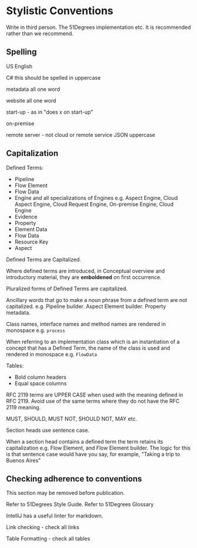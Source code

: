 # Stylistic Conventions

Write in third person. The 51Degrees implementation etc.
It is recommended rather than we recommend.

## Spelling

US English

C# this should be spelled in uppercase

metadata all one word

website all one word

start-up - as in "does x on start-up"

on-premise

remote server - not cloud or remote service
JSON uppercase

## Capitalization

Defined Terms:

- Pipeline
- Flow Element
- Flow Data
- Engine and all specializations of Engines e.g.
  Aspect Engine,
  Cloud Aspect Engine,
  Cloud Request Engine, On-premise Engine, Cloud Engine
- Evidence
- Property
- Element Data
- Flow Data
- Resource Key
- Aspect

Defined Terms are Capitalized.

Where defined terms are introduced, in Conceptual overview and introductory
material, they are **emboldened** on first occurrence.

Pluralized forms of Defined Terms are capitalized.

Ancillary words that go to make a noun phrase from a defined term are not
capitalized. e.g. Pipeline builder. Aspect Element builder. Property metadata.

Class names, interface names and method names are rendered in monospace e.g. `process`

When referring to an implementation class which is an instantiation
of a concept that has a Defined Term, the name of
the class is used and rendered in monospace e.g. `FlowData`

Tables:
- Bold column headers
- Equal space columns

RFC 2119 terms are UPPER CASE when used with the meaning defined in RFC 2119.
Avoid use of the same terms where they do not have the RFC 2119 meaning.

MUST, SHOULD, MUST NOT, SHOULD NOT, MAY etc.

Section heads use sentence case.

When a section head contains a defined term the term retains its
capitalization e.g. Flow Element, and Flow Element builder. The logic for this
is that sentence case would have you say, for example,
"Taking a trip to Buenos Aires"

## Checking adherence to conventions

This section may be removed before publication.

Refer to 51Degrees Style Guide.
Refer to 51Degrees Glossary

IntelliJ has a useful linter for markdown.

Link checking - check all links

Table Formatting - check all tables

